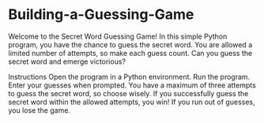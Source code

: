# Building-a-Guessing-Game


Welcome to the Secret Word Guessing Game! In this simple Python program, you have the chance to guess the secret word. You are allowed a limited number of attempts, so make each guess count. Can you guess the secret word and emerge victorious?

Instructions
Open the program in a Python environment.
Run the program.
Enter your guesses when prompted.
You have a maximum of three attempts to guess the secret word, so choose wisely.
If you successfully guess the secret word within the allowed attempts, you win!
If you run out of guesses, you lose the game.
